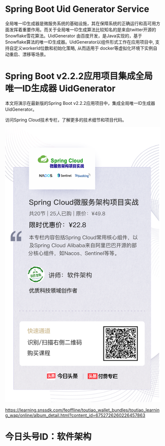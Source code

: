 # Spring Boot Uid Generator Service

全局唯一ID生成器是微服务系统的基础设施，其在保障系统的正确运行和高可用方面发挥着重要作用。而关于全局唯一ID生成算法比较知名的是来自twitter开源的 Snowflake雪花算法。UidGenerator 由百度开发，是Java实现的，基于 Snowflake算法的唯一ID生成器。UidGenerator以组件形式工作在应用项目中, 支持自定义workerId位数和初始化策略, 从而适用于 docker等虚拟化环境下实例自动重启、漂移等场景。



# Spring Boot v2.2.2应用项目集成全局唯一ID生成器 UidGenerator

本文将演示在最新版的Spring Boot v2.2.2应用项目中，集成全局唯一ID生成器UidGenerator。

访问Spring Cloud技术专栏，了解更多的技术细节和项目代码。

![](https://raw.githubusercontent.com/rickiechina/springboot-uid-service/master/images/SpringCloud-Tech.png)

https://learning.snssdk.com/feoffline/toutiao_wallet_bundles/toutiao_learning_wap/online/album_detail.html?content_id=6752726260226457863



# 今日头号ID：软件架构



